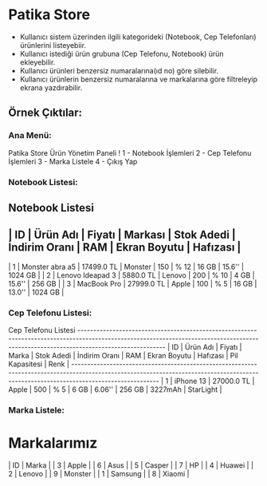 # Patika Store

- Kullanıcı sistem üzerinden ilgili kategorideki (Notebook, Cep Telefonları) ürünlerini listeyebiir.
- Kullanıcı istediği ürün grubuna (Cep Telefonu, Notebook) ürün ekleyebilir.
- Kullanıcı ürünleri benzersiz numaralarına(ıd no) göre silebilir.
- Kullanıcı ürünlerin benzersiz numaralarına ve markalarına göre filtreleyip ekrana yazdırabilir.

## Örnek Çıktılar:

### Ana Menü:
  Patika Store Ürün Yönetim Paneli ! 
   1 - Notebook İşlemleri
   2 - Cep Telefonu İşlemleri
   3 - Marka Listele
   4 - Çıkış Yap
   
### Notebook Listesi:
Notebook Listesi
  ----------------------------------------------------------------------------------------------------------------------------------------------------
  | ID | Ürün Adı                  | Fiyatı          | Markası         | Stok Adedi   | İndirim Oranı      | RAM    | Ekran Boyutu      | Hafızası   |
  ----------------------------------------------------------------------------------------------------------------------------------------------------
  | 1  | Monster abra a5           | 17499.0 TL      | Monster         | 150          | % 12               | 16 GB  | 15.6''            | 1024 GB    | 
  | 2  | Lenovo Ideapad 3          | 5880.0 TL       | Lenovo          | 200          | % 10               | 4 GB   | 15.6''            | 256 GB     | 
  | 3  | MacBook Pro               | 27999.0 TL      | Apple           | 100          | % 5                | 16 GB  | 13.0''            | 1024 GB    | 
  
### Cep Telefonu Listesi:
Cep Telefonu Listesi
    ---------------------------------------------------------------------------------------------------------------------------------------------------------------------------------------
    | ID | Ürün Adı                  | Fiyatı          | Marka           | Stok Adedi   | İndirim Oranı      | RAM    | Ekran Boyutu      | Hafızası   | Pil Kapasitesi  | Renk           |
    ---------------------------------------------------------------------------------------------------------------------------------------------------------------------------------------
    | 1  | iPhone 13                 | 27000.0 TL      | Apple           | 500          | % 5                | 6 GB   | 6.06''            | 256 GB     | 3227mAh         | StarLight      |


### Marka Listele:
  Markalarımız
  =================
  | ID | Marka    |
  | 3  | Apple    | 
  | 6  | Asus     | 
  | 5  | Casper   | 
  | 7  | HP       | 
  | 4  | Huawei   | 
  | 2  | Lenovo   | 
  | 9  | Monster  | 
  | 1  | Samsung  | 
  | 8  | Xiaomi   |

